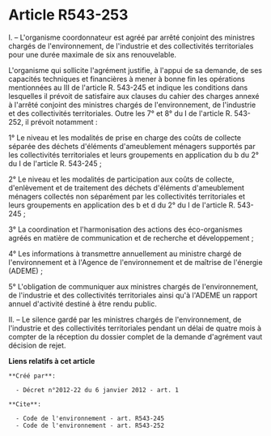 # Article R543-253

I. – L'organisme coordonnateur est agréé par arrêté conjoint des ministres chargés de l'environnement, de l'industrie et des
collectivités territoriales pour une durée maximale de six ans renouvelable.

L'organisme qui sollicite l'agrément justifie, à l'appui de sa demande, de ses capacités techniques et financières à mener à
bonne fin les opérations mentionnées au III de l'article R. 543-245 et indique les conditions dans lesquelles il prévoit de
satisfaire aux clauses du cahier des charges annexé à l'arrêté conjoint des ministres chargés de l'environnement, de
l'industrie et des collectivités territoriales. Outre les 7° et 8° du I de l'article R. 543-252, il prévoit notamment :

1° Le niveau et les modalités de prise en charge des coûts de collecte séparée des déchets d'éléments d'ameublement ménagers
supportés par les collectivités territoriales et leurs groupements en application du b du 2° du I de l'article R. 543-245 ;

2° Le niveau et les modalités de participation aux coûts de collecte, d'enlèvement et de traitement des déchets d'éléments
d'ameublement ménagers collectés non séparément par les collectivités territoriales et leurs groupements en application des b
et d du 2° du I de l'article R. 543-245 ;

3° La coordination et l'harmonisation des actions des éco-organismes agréés en matière de communication et de recherche et
développement ;

4° Les informations à transmettre annuellement au ministre chargé de l'environnement et à l'Agence de l'environnement et de
maîtrise de l'énergie (ADEME) ;

5° L'obligation de communiquer aux ministres chargés de l'environnement, de l'industrie et des collectivités territoriales
ainsi qu'à l'ADEME un rapport annuel d'activité destiné à être rendu public.

II. – Le silence gardé par les ministres chargés de l'environnement, de l'industrie et des collectivités territoriales
pendant un délai de quatre mois à compter de la réception du dossier complet de la demande d'agrément vaut décision de rejet.

**Liens relatifs à cet article**

	**Créé par**:

	  - Décret n°2012-22 du 6 janvier 2012 - art. 1

	**Cite**:

	  - Code de l'environnement - art. R543-245
	  - Code de l'environnement - art. R543-252
